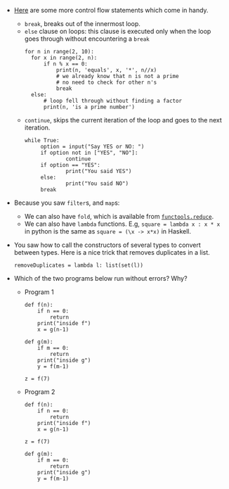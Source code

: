 * [Here](https://docs.python.org/3/tutorial/controlflow.html#break-and-continue-statements-and-else-clauses-on-loops) are some more control flow statements which come in handy.
  * `break`, breaks out of the innermost loop.
  * `else` clause on loops: this clause is executed only when the loop goes through without encountering a `break`
    ```
    for n in range(2, 10):
      for x in range(2, n):
          if n % x == 0:
              print(n, 'equals', x, '*', n//x)
              # we already know that n is not a prime
              # no need to check for other n's
              break
      else:
          # loop fell through without finding a factor
          print(n, 'is a prime number')
    ```
  * `continue`, skips the current iteration of the loop and goes to the next iteration.
      ```
      while True:
           option = input("Say YES or NO: ")
           if option not in ["YES", "NO"]:
                   continue
           if option == "YES":
                   print("You said YES")
           else:
                   print("You said NO")
           break
      ```

* Because you saw `filter`s, and `map`s:
  * We can also have `fold`, which is available from [`functools.reduce`](https://docs.python.org/3.6/library/functools.html).
  * We can also have `lambda` functions. E.g, `square = lambda x : x * x` in python is the same as `square = (\x -> x*x)` in Haskell.

* You saw how to call the constructors of several types to convert between types. Here is a nice trick that removes duplicates in a list.
  ```
  removeDuplicates = lambda l: list(set(l))
  ```

* Which of the two programs below run without errors? Why?
  * Program 1
    ```
    def f(n):
        if n == 0:
            return
        print("inside f")
        x = g(n-1)

    def g(m):
        if m == 0:
            return
        print("inside g")
        y = f(m-1)

    z = f(7)
    ```
  * Program 2
    ```
    def f(n):
        if n == 0:
            return
        print("inside f")
        x = g(n-1)

    z = f(7)

    def g(m):
        if m == 0:
            return
        print("inside g")
        y = f(m-1)

    ```
